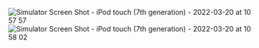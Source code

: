 ![Simulator Screen Shot - iPod touch (7th generation) - 2022-03-20 at 10 57 57](https://user-images.githubusercontent.com/36725391/159149522-f4b802fd-2c29-4655-8180-9ef736bd4c20.png)
![Simulator Screen Shot - iPod touch (7th generation) - 2022-03-20 at 10 58 02](https://user-images.githubusercontent.com/36725391/159149524-22afc103-624c-47e2-8a24-05a732e9719f.png)
